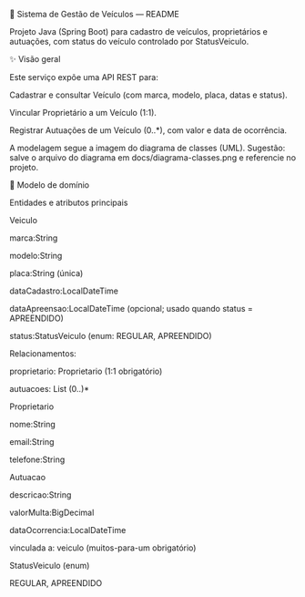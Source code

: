 🚗 Sistema de Gestão de Veículos — README

Projeto Java (Spring Boot) para cadastro de veículos, proprietários e autuações, com status do veículo controlado por StatusVeiculo.

✨ Visão geral

Este serviço expõe uma API REST para:

Cadastrar e consultar Veículo (com marca, modelo, placa, datas e status).

Vincular Proprietário a um Veículo (1:1).

Registrar Autuações de um Veículo (0..*), com valor e data de ocorrência.

A modelagem segue a imagem do diagrama de classes (UML). Sugestão: salve o arquivo do diagrama em docs/diagrama-classes.png e referencie no projeto.

🧠 Modelo de domínio

Entidades e atributos principais

Veiculo

marca:String

modelo:String

placa:String (única)

dataCadastro:LocalDateTime

dataApreensao:LocalDateTime (opcional; usado quando status = APREENDIDO)

status:StatusVeiculo (enum: REGULAR, APREENDIDO)

Relacionamentos:

proprietario: Proprietario (1:1 obrigatório)

autuacoes: List<Autuacao> (0..)*

Proprietario

nome:String

email:String

telefone:String

Autuacao

descricao:String

valorMulta:BigDecimal

dataOcorrencia:LocalDateTime

vinculada a: veiculo (muitos-para-um obrigatório)

StatusVeiculo (enum)

REGULAR, APREENDIDO
